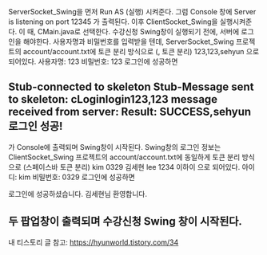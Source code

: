 ServerSocket_Swing을 먼저 Run AS (실행) 시켜준다.
그럼 Console 창에 
Server is listening on port 12345
가 출력된다.
이후 ClientSocket_Swing을 실행시켜준다.
이 때, CMain.java로 선택한다. 
수강신청 Swing창이 실행되기 전에, 서버에 로그인을 해야한다.
사용자명과 비밀번호를 입력받을 텐데, ServerSocket_Swing 프로젝트의 account/account.txt에
토큰 분리 방식으로 (, 토큰 분리) 
123,123,sehyun 으로 되어있다.
사용자명: 123
비밀번호: 123
로그인에 성공하면

Stub-connected to skeleton
Stub-Message sent to skeleton: cLoginlogin123,123
message received from server: Result: SUCCESS,sehyun
로그인 성공!
---------------------------------------------------------------------
가 Console에 출력되며 Swing창이 시작된다.
Swing창의 로그인 정보는 ClientSocket_Swing 프로젝트의 account/account.txt에
동일하게 토큰 분리 방식으로 (스페이스바 토큰 분리)
kim 0329 김세현
lee 1234 이하이
으로 되어있다.
아이디: kim
비밀번호: 0329
로그인에 성공하면

로그인에 성공하셨습니다.
김세현님 환영합니다.

두 팝업창이 출력되며 수강신청 Swing 창이 시작된다.
-----------------------------------------------------------------------
내 티스토리 글 참고: https://hyunworld.tistory.com/34
